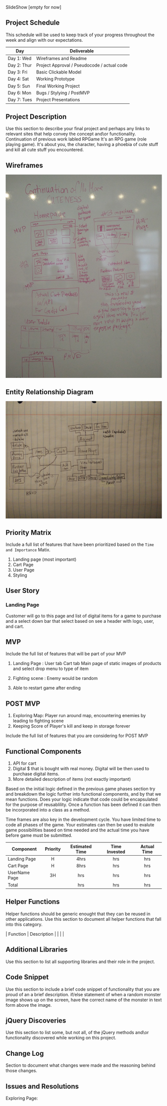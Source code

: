 SlideShow
[empty for now]

## Project Schedule

This schedule will be used to keep track of your progress throughout the week and align with our expectations.  

|  Day | Deliverable | 
|---|---| 
|Day 1: Wed| Wireframes and Readme|
|Day 2: Thur| Project Approval /  Pseudocode / actual code|
|Day 3: Fri| Basic Clickable Model |
|Day 4: Sat| Working Prototype |
|Day 5: Sun| Final Working Project |
|Day 6: Mon| Bugs / Stylying / PostMVP |
|Day 7: Tues| Project Presentations |


## Project Description

Use this section to describe your final project and perhaps any links to relevant sites that help convey the concept and\or functionality.
Continuation of previous work labled RPGame
It's an RPG game (role playing game). It's about you, the character, having a phoebia
of cute stuff and kill all cute stuff you encountered.

## Wireframes

![wireframe image](/images/IMG_20180418_134115.jpg)

## Entity Relationship Diagram
![wireframe image](/images/IMG_20180423_215852.jpg)

## Priority Matrix

Include a full list of features that have been prioritized based on the `Time and Importance` Matix.  
1. Landing page (most important)
2. Cart Page
3. User Page
4. Styling

## User Story

### Landing Page
Customer will go to this page and list of digital items for a game to purchase and a select down bar that select based on see a header with logo, user, and cart.

### 

## MVP 

Include the full list of features that will be part of your MVP
1. Landing Page :
    User tab
    Cart tab
    Main page of static images of products and select drop menu to type of item

2. Fighting scene : 
    Enemy would be random
3. Able to restart game after ending

## POST MVP
1. Exploring Map:
    Player run around map, encountering enemies by leading to fighting scene
2. Keeping Score of Player's kill and keep in storage forever

Include the full list of features that you are considering for POST MVP
## Functional Components
1. API for cart
2. Digital $ that is bought with real money. Digital will be then used to purchase digital items.
3. More detailed description of items (not exactly important)


Based on the initial logic defined in the previous game phases section try and breakdown the logic further into functional components, and by that we mean functions.  Does your logic indicate that code could be encapsulated for the purpose of reusablility.  Once a function has been defined it can then be incorporated into a class as a method. 


Time frames are also key in the development cycle.  You have limited time to code all phases of the game.  Your estimates can then be used to evalute game possibilities based on time needed and the actual time you have before game must be submitted. 

| Component | Priority | Estimated Time | Time Invested | Actual Time |
| --- | :---: |  :---: | :---: | :---: |
| Landing Page | H | 4hrs| hrs | hrs |
| Cart Page | H | 8hrs| hrs | hrs |
| UserName Page | 3H | hrs| hrs | hrs |
| Total |  | hrs| hrs | hrs |

## Helper Functions
Helper functions should be generic enought that they can be reused in other applications. Use this section to document all helper functions that fall into this category.

| Function | Description | 
|  | |  


## Additional Libraries
 Use this section to list all supporting libraries and their role in the project. 


## Code Snippet

Use this section to include a brief code snippet of functionality that you are proud of an a brief description. 
if/else statement of when a random monster image shows up on the screen, have the correct name of the monster in text form above the image.

## jQuery Discoveries
 Use this section to list some, but not all, of the jQuery methods and\or functionality discovered while working on this project.


## Change Log
 Section to document what changes were made and the reasoning behind those changes.


## Issues and Resolutions
 Exploring Page: 

